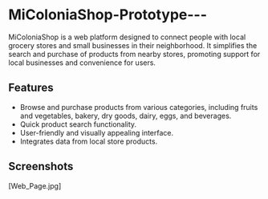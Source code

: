 # MiColoniaShop-Prototype---
MiColoniaShop is a web platform designed to connect people with local grocery stores and small businesses in their neighborhood. It simplifies the search and purchase of products from nearby stores, promoting support for local businesses and convenience for users.

## Features
- Browse and purchase products from various categories, including fruits and vegetables, bakery, dry goods, dairy, eggs, and beverages.
- Quick product search functionality.
- User-friendly and visually appealing interface.
- Integrates data from local store products.

## Screenshots

[Web_Page.jpg]


